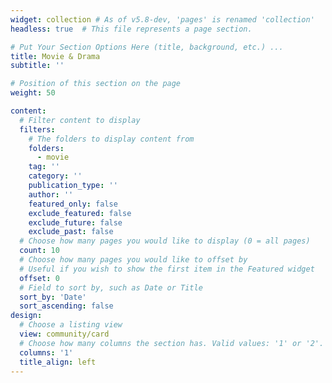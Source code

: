 ```yaml
---
widget: collection # As of v5.8-dev, 'pages' is renamed 'collection'
headless: true  # This file represents a page section.

# Put Your Section Options Here (title, background, etc.) ...
title: Movie & Drama
subtitle: ''

# Position of this section on the page
weight: 50

content:
  # Filter content to display
  filters:
    # The folders to display content from
    folders:
      - movie
    tag: ''
    category: ''
    publication_type: ''
    author: ''
    featured_only: false
    exclude_featured: false
    exclude_future: false
    exclude_past: false
  # Choose how many pages you would like to display (0 = all pages)
  count: 10
  # Choose how many pages you would like to offset by
  # Useful if you wish to show the first item in the Featured widget
  offset: 0
  # Field to sort by, such as Date or Title
  sort_by: 'Date'
  sort_ascending: false
design:
  # Choose a listing view
  view: community/card
  # Choose how many columns the section has. Valid values: '1' or '2'.
  columns: '1'
  title_align: left
---
```



